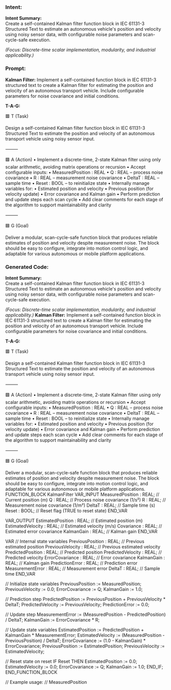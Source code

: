 ### Intent:
**Intent Summary:**  
Create a self-contained Kalman filter function block in IEC 61131-3 Structured Text to estimate an autonomous vehicle's position and velocity using noisy sensor data, with configurable noise parameters and scan-cycle-safe execution.  

*(Focus: Discrete-time scalar implementation, modularity, and industrial applicability.)*

### Prompt:
**Kalman Filter:**
Implement a self-contained function block in IEC 61131-3 structured text to create a Kalman filter for estimating the position and velocity of an autonomous transport vehicle. Include configurable parameters for noise covariance and initial conditions.

**T-A-G:**

🟥 T (Task)

Design a self-contained Kalman filter function block in IEC 61131-3 Structured Text to estimate the position and velocity of an autonomous transport vehicle using noisy sensor input.

⸻

🟩 A (Action)
	•	Implement a discrete-time, 2-state Kalman filter using only scalar arithmetic, avoiding matrix operations or recursion
	•	Accept configurable inputs:
	•	MeasuredPosition : REAL
	•	Q : REAL – process noise covariance
	•	R : REAL – measurement noise covariance
	•	DeltaT : REAL – sample time
	•	Reset : BOOL – to reinitialize state
	•	Internally manage variables for:
	•	Estimated position and velocity
	•	Previous position (for velocity update)
	•	Error covariance and Kalman gain
	•	Perform prediction and update steps each scan cycle
	•	Add clear comments for each stage of the algorithm to support maintainability and clarity

⸻

🟦 G (Goal)

Deliver a modular, scan-cycle-safe function block that produces reliable estimates of position and velocity despite measurement noise. The block should be easy to configure, integrate into motion control logic, and adaptable for various autonomous or mobile platform applications.

### Generated Code:
**Intent Summary:**  
Create a self-contained Kalman filter function block in IEC 61131-3 Structured Text to estimate an autonomous vehicle's position and velocity using noisy sensor data, with configurable noise parameters and scan-cycle-safe execution.  

*(Focus: Discrete-time scalar implementation, modularity, and industrial applicability.)*
**Kalman Filter:**
Implement a self-contained function block in IEC 61131-3 structured text to create a Kalman filter for estimating the position and velocity of an autonomous transport vehicle. Include configurable parameters for noise covariance and initial conditions.

**T-A-G:**

🟥 T (Task)

Design a self-contained Kalman filter function block in IEC 61131-3 Structured Text to estimate the position and velocity of an autonomous transport vehicle using noisy sensor input.

⸻

🟩 A (Action)
	•	Implement a discrete-time, 2-state Kalman filter using only scalar arithmetic, avoiding matrix operations or recursion
	•	Accept configurable inputs:
	•	MeasuredPosition : REAL
	•	Q : REAL – process noise covariance
	•	R : REAL – measurement noise covariance
	•	DeltaT : REAL – sample time
	•	Reset : BOOL – to reinitialize state
	•	Internally manage variables for:
	•	Estimated position and velocity
	•	Previous position (for velocity update)
	•	Error covariance and Kalman gain
	•	Perform prediction and update steps each scan cycle
	•	Add clear comments for each stage of the algorithm to support maintainability and clarity

⸻

🟦 G (Goal)

Deliver a modular, scan-cycle-safe function block that produces reliable estimates of position and velocity despite measurement noise. The block should be easy to configure, integrate into motion control logic, and adaptable for various autonomous or mobile platform applications.
FUNCTION_BLOCK KalmanFilter
VAR_INPUT
    MeasuredPosition : REAL; // Current position (m)
    Q : REAL; // Process noise covariance (1/s²)
    R : REAL; // Measurement noise covariance (1/m²)
    DeltaT : REAL; // Sample time (s)
    Reset : BOOL; // Reset flag (TRUE to reset state)
END_VAR

VAR_OUTPUT
    EstimatedPosition : REAL; // Estimated position (m)
    EstimatedVelocity : REAL; // Estimated velocity (m/s)
    Covariance : REAL; // Estimated error covariance
    KalmanGain : REAL; // Kalman gain
END_VAR

VAR
    // Internal state variables
    PreviousPosition : REAL; // Previous estimated position
    PreviousVelocity : REAL; // Previous estimated velocity
    PredictedPosition : REAL; // Predicted position
    PredictedVelocity : REAL; // Predicted velocity
    ErrorCovariance : REAL; // Error covariance
    KalmanGain : REAL; // Kalman gain
    PredictionError : REAL; // Prediction error
    MeasurementError : REAL; // Measurement error
    DeltaT : REAL; // Sample time
END_VAR

// Initialize state variables
PreviousPosition := MeasuredPosition;
PreviousVelocity := 0.0;
ErrorCovariance := Q;
KalmanGain := 1.0;

// Prediction step
PredictedPosition := PreviousPosition + PreviousVelocity * DeltaT;
PredictedVelocity := PreviousVelocity;
PredictionError := 0.0;

// Update step
MeasurementError := (MeasuredPosition - PredictedPosition) / DeltaT;
KalmanGain := ErrorCovariance * R;

// Update state variables
EstimatedPosition := PredictedPosition + KalmanGain * MeasurementError;
EstimatedVelocity := (MeasuredPosition - PreviousPosition) / DeltaT;
ErrorCovariance := (1.0 - KalmanGain) * ErrorCovariance;
PreviousPosition := EstimatedPosition;
PreviousVelocity := EstimatedVelocity;

// Reset state on reset
IF Reset THEN
    EstimatedPosition := 0.0;
    EstimatedVelocity := 0.0;
    ErrorCovariance := Q;
    KalmanGain := 1.0;
END_IF;
END_FUNCTION_BLOCK

// Example usage:
// MeasuredPosition
